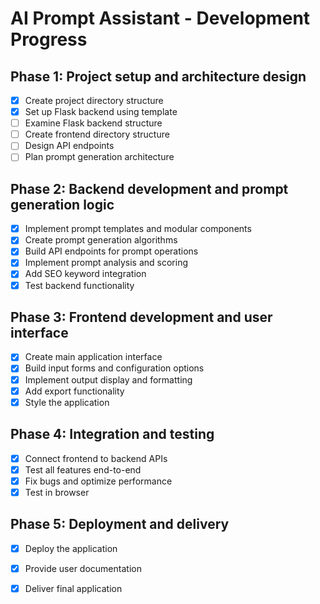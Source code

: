 # AI Prompt Assistant - Development Progress

## Phase 1: Project setup and architecture design
- [x] Create project directory structure
- [x] Set up Flask backend using template
- [ ] Examine Flask backend structure
- [ ] Create frontend directory structure
- [ ] Design API endpoints
- [ ] Plan prompt generation architecture

## Phase 2: Backend development and prompt generation logic
- [x] Implement prompt templates and modular components
- [x] Create prompt generation algorithms
- [x] Build API endpoints for prompt operations
- [x] Implement prompt analysis and scoring
- [x] Add SEO keyword integration
- [x] Test backend functionality

## Phase 3: Frontend development and user interface
- [x] Create main application interface
- [x] Build input forms and configuration options
- [x] Implement output display and formatting
- [x] Add export functionality
- [x] Style the application

## Phase 4: Integration and testing
- [x] Connect frontend to backend APIs
- [x] Test all features end-to-end
- [x] Fix bugs and optimize performance
- [x] Test in browser

## Phase 5: Deployment and delivery
- [x] Deploy the application
- [x] Provide user documentation
- [x] Deliver final application

